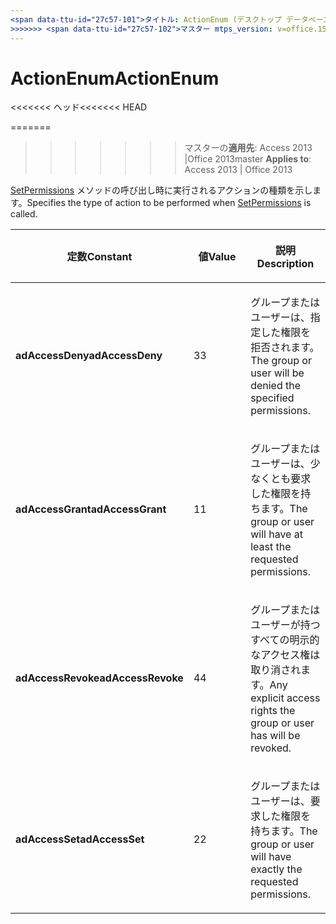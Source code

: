 ```yaml
---
<span data-ttu-id="27c57-101">タイトル: ActionEnum (デスクトップ データベース参照のアクセス) TOCTitle: ActionEnum ms:assetid: 225024c1-9088-b532-2a23-04c1aaaaa892 ms:mtpsurl: https://msdn.microsoft.com/library/JJ248998(v=office.15) ms:contentKeyID: 48543704 <<<<<<< ヘッド ms.date: 2015/09/18 === ms.date: 1017/2018</span><span class="sxs-lookup"><span data-stu-id="27c57-101">title: ActionEnum (Access desktop database reference) TOCTitle: ActionEnum ms:assetid: 225024c1-9088-b532-2a23-04c1aaaaa892 ms:mtpsurl: https://msdn.microsoft.com/library/JJ248998(v=office.15) ms:contentKeyID: 48543704 <<<<<<< HEAD ms.date: 09/18/2015 ======= ms.date: 10/17/2018</span></span>
>>>>>>> <span data-ttu-id="27c57-102">マスター mtps_version: v=office.15</span><span class="sxs-lookup"><span data-stu-id="27c57-102">master mtps_version: v=office.15</span></span>
---
```


# <a name="actionenum"></a><span data-ttu-id="27c57-103">ActionEnum</span><span class="sxs-lookup"><span data-stu-id="27c57-103">ActionEnum</span></span>

<span data-ttu-id="27c57-104"><<<<<<< ヘッド</span><span class="sxs-lookup"><span data-stu-id="27c57-104"><<<<<<< HEAD</span></span>

=======
>>>>>>> <span data-ttu-id="27c57-105">マスターの**適用先**: Access 2013 |Office 2013</span><span class="sxs-lookup"><span data-stu-id="27c57-105">master **Applies to**: Access 2013 | Office 2013</span></span>

<span data-ttu-id="27c57-106">[SetPermissions](setpermissions-method-adox.md) メソッドの呼び出し時に実行されるアクションの種類を示します。</span><span class="sxs-lookup"><span data-stu-id="27c57-106">Specifies the type of action to be performed when [SetPermissions](setpermissions-method-adox.md) is called.</span></span>

<table>
<colgroup>
<col style="width: 33%" />
<col style="width: 33%" />
<col style="width: 33%" />
</colgroup>
<thead>
<tr class="header">
<th><p><span data-ttu-id="27c57-107">定数</span><span class="sxs-lookup"><span data-stu-id="27c57-107">Constant</span></span></p></th>
<th><p><span data-ttu-id="27c57-108">値</span><span class="sxs-lookup"><span data-stu-id="27c57-108">Value</span></span></p></th>
<th><p><span data-ttu-id="27c57-109">説明</span><span class="sxs-lookup"><span data-stu-id="27c57-109">Description</span></span></p></th>
</tr>
</thead>
<tbody>
<tr class="odd">
<td><p><span data-ttu-id="27c57-110"><strong>adAccessDeny</strong></span><span class="sxs-lookup"><span data-stu-id="27c57-110"><strong>adAccessDeny</strong></span></span></p></td>
<td><p><span data-ttu-id="27c57-111">3</span><span class="sxs-lookup"><span data-stu-id="27c57-111">3</span></span></p></td>
<td><p><span data-ttu-id="27c57-112">グループまたはユーザーは、指定した権限を拒否されます。</span><span class="sxs-lookup"><span data-stu-id="27c57-112">The group or user will be denied the specified permissions.</span></span></p></td>
</tr>
<tr class="even">
<td><p><span data-ttu-id="27c57-113"><strong>adAccessGrant</strong></span><span class="sxs-lookup"><span data-stu-id="27c57-113"><strong>adAccessGrant</strong></span></span></p></td>
<td><p><span data-ttu-id="27c57-114">1</span><span class="sxs-lookup"><span data-stu-id="27c57-114">1</span></span></p></td>
<td><p><span data-ttu-id="27c57-115">グループまたはユーザーは、少なくとも要求した権限を持ちます。</span><span class="sxs-lookup"><span data-stu-id="27c57-115">The group or user will have at least the requested permissions.</span></span></p></td>
</tr>
<tr class="odd">
<td><p><span data-ttu-id="27c57-116"><strong>adAccessRevoke</strong></span><span class="sxs-lookup"><span data-stu-id="27c57-116"><strong>adAccessRevoke</strong></span></span></p></td>
<td><p><span data-ttu-id="27c57-117">4</span><span class="sxs-lookup"><span data-stu-id="27c57-117">4</span></span></p></td>
<td><p><span data-ttu-id="27c57-118">グループまたはユーザーが持つすべての明示的なアクセス権は取り消されます。</span><span class="sxs-lookup"><span data-stu-id="27c57-118">Any explicit access rights the group or user has will be revoked.</span></span></p></td>
</tr>
<tr class="even">
<td><p><span data-ttu-id="27c57-119"><strong>adAccessSet</strong></span><span class="sxs-lookup"><span data-stu-id="27c57-119"><strong>adAccessSet</strong></span></span></p></td>
<td><p><span data-ttu-id="27c57-120">2</span><span class="sxs-lookup"><span data-stu-id="27c57-120">2</span></span></p></td>
<td><p><span data-ttu-id="27c57-121">グループまたはユーザーは、要求した権限を持ちます。</span><span class="sxs-lookup"><span data-stu-id="27c57-121">The group or user will have exactly the requested permissions.</span></span></p></td>
</tr>
</tbody>
</table>

